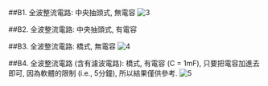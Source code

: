 ##B1. 全波整流電路: 中央抽頭式, 無電容
![3](https://github.com/firestrong15/EC2024/assets/162285614/1da52bfa-eb10-415f-82e0-1e35e24bfbbf)

##B2. 全波整流電路: 中央抽頭式, 有電容

##B3. 全波整流電路: 橋式, 無電容
![4](https://github.com/firestrong15/EC2024/assets/162285614/ff3a5964-3b47-43fd-8a87-53074f56bff6)

##B4. 全波整流電路 (含有濾波電路): 橋式, 有電容 (C = 1mF), 只要把電容加進去即可, 因為軟體的限制 (i.e., 5分鐘), 所以結果僅供參考. 
![5](https://github.com/firestrong15/EC2024/assets/162285614/a51671ae-8cc8-4af6-acf2-049d2e3f3663)
